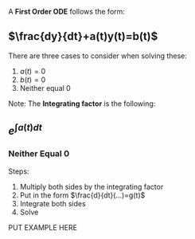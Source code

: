 A **First Order ODE** follows the form:
## $\frac{dy}{dt}+a(t)y(t)=b(t)$

There are three cases to consider when solving these:
1. $a(t)=0$
2. $b(t)=0$
3. Neither equal 0


Note: The **Integrating factor** is the following:
## $e^{\int a(t)dt}$

### Neither Equal 0
Steps:
1. Multiply both sides by the integrating factor
2. Put in the form $\frac{d}{dt}(...)=g(t)$
3. Integrate both sides
4. Solve

PUT EXAMPLE HERE